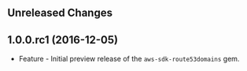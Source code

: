 Unreleased Changes
------------------

1.0.0.rc1 (2016-12-05)
------------------

* Feature - Initial preview release of the `aws-sdk-route53domains` gem.

